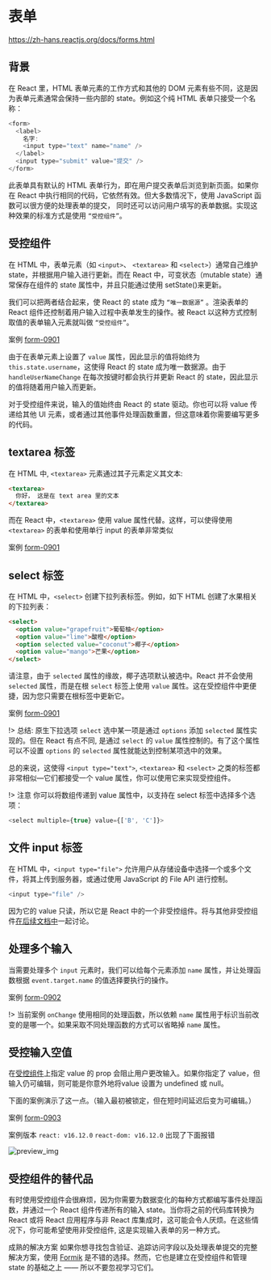 # 表单

https://zh-hans.reactjs.org/docs/forms.html

## 背景

在 React 里，HTML 表单元素的工作方式和其他的 DOM 元素有些不同，这是因为表单元素通常会保持一些内部的 state。例如这个纯 HTML 表单只接受一个名称：

```js
<form>
  <label>
    名字:
    <input type="text" name="name" />
  </label>
  <input type="submit" value="提交" />
</form>
```

此表单具有默认的 HTML 表单行为，即在用户提交表单后浏览到新页面。如果你在 React 中执行相同的代码，它依然有效。但大多数情况下，使用 JavaScript 函数可以很方便的处理表单的提交， 同时还可以访问用户填写的表单数据。实现这种效果的标准方式是使用 `“受控组件”`。

## 受控组件

在 HTML 中，表单元素（如 `<input>`、 `<textarea>` 和 `<select>`）通常自己维护 state，并根据用户输入进行更新。而在 React 中，可变状态（mutable state）通常保存在组件的 state 属性中，并且只能通过使用 setState()来更新。

我们可以把两者结合起来，使 React 的 state 成为 `“唯一数据源”` 。渲染表单的 React 组件还控制着用户输入过程中表单发生的操作。被 React 以这种方式控制取值的表单输入元素就叫做 `“受控组件”`。

案例 [form-0901](https://github.com/Jesonhu/react-study/tree/master/demos/form-0901)

由于在表单元素上设置了 `value` 属性，因此显示的值将始终为 `this.state.username`，这使得 React 的 state 成为唯一数据源。由于 `handleUserNameChange` 在每次按键时都会执行并更新 React 的 state，因此显示的值将随着用户输入而更新。

对于受控组件来说，输入的值始终由 React 的 state 驱动。你也可以将 value 传递给其他 UI 元素，或者通过其他事件处理函数重置，但这意味着你需要编写更多的代码。

## textarea 标签

在 HTML 中, `<textarea>` 元素通过其子元素定义其文本:

```html
<textarea>
  你好， 这是在 text area 里的文本
</textarea>
```

而在 React 中，`<textarea>` 使用 value 属性代替。这样，可以使得使用 `<textarea>` 的表单和使用单行 input 的表单非常类似

案例 [form-0901](https://github.com/Jesonhu/react-study/tree/master/demos/form-0901)

## select 标签

在 HTML 中，`<select>` 创建下拉列表标签。例如，如下 HTML 创建了水果相关的下拉列表：

```html
<select>
  <option value="grapefruit">葡萄柚</option>
  <option value="lime">酸橙</option>
  <option selected value="coconut">椰子</option>
  <option value="mango">芒果</option>
</select>
```

请注意，由于 `selected` 属性的缘故，椰子选项默认被选中。React 并不会使用 `selected` 属性，而是在根 `select` 标签上使用 `value` 属性。这在受控组件中更便捷，因为您只需要在根标签中更新它。

案例 [form-0901](https://github.com/Jesonhu/react-study/tree/master/demos/form-0901)

!> 总结: 原生下拉选项 `select` 选中某一项是通过 `options` 添加 `selected` 属性实现的。但在 React 有点不同, 是通过 `select` 的 `value` 属性控制的。有了这个属性可以不设置 `options` 的 `selected` 属性就能达到控制某项选中的效果。

总的来说，这使得 `<input type="text">`, `<textarea>` 和 `<select>` 之类的标签都非常相似—它们都接受一个 value 属性，你可以使用它来实现受控组件。

!> 注意
你可以将数组传递到 value 属性中，以支持在 select 标签中选择多个选项：

```js
<select multiple={true} value={['B', 'C']}>
```

## 文件 input 标签

在 HTML 中，`<input type="file">` 允许用户从存储设备中选择一个或多个文件，将其上传到服务器，或通过使用 JavaScript 的 File API 进行控制。

```js
<input type="file" />
```

因为它的 value 只读，所以它是 React 中的一个非受控组件。将与其他非受控组件[在后续文档中](https://zh-hans.reactjs.org/docs/uncontrolled-components.html#the-file-input-tag)一起讨论。

## 处理多个输入

当需要处理多个 `input` 元素时，我们可以给每个元素添加 `name` 属性，并让处理函数根据 `event.target.name` 的值选择要执行的操作。

案例 [form-0902](https://github.com/Jesonhu/react-study/tree/master/demos/form-0902)

!> 当前案例 `onChange` 使用相同的处理函数，所以依赖 `name` 属性用于标识当前改变的是哪一个。如果采取不同处理函数的方式可以省略掉 `name` 属性。

## 受控输入空值

在[受控组件](https://zh-hans.reactjs.org/docs/forms.html#controlled-components)上指定 value 的 prop 会阻止用户更改输入。如果你指定了 value，但输入仍可编辑，则可能是你意外地将value 设置为 undefined 或 null。

下面的案例演示了这一点。（输入最初被锁定，但在短时间延迟后变为可编辑。）

案例 [form-0903](https://github.com/Jesonhu/react-study/tree/master/demos/form-0903)

案例版本 `react: v16.12.0` `react-dom: v16.12.0` 出现了下面报错

![preview_img](https://jesonhu.github.io/react-study/assets/imgs/20200715114828.jpg ':class=preview_img')

## 受控组件的替代品

有时使用受控组件会很麻烦，因为你需要为数据变化的每种方式都编写事件处理函数，并通过一个 React 组件传递所有的输入 state。当你将之前的代码库转换为 React 或将 React 应用程序与非 React 库集成时，这可能会令人厌烦。在这些情况下，你可能希望使用非受控组件, 这是实现输入表单的另一种方式。

成熟的解决方案
如果你想寻找包含验证、追踪访问字段以及处理表单提交的完整解决方案，使用 [Formik](https://jaredpalmer.com/formik) 是不错的选择。然而，它也是建立在受控组件和管理 state 的基础之上 —— 所以不要忽视学习它们。